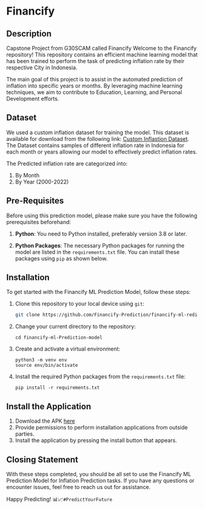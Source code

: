 # Financify

## Description
Capstone Project from G30SCAM called Financify
Welcome to the Financify repository! This repository contains an efficient machine learning model that has been trained to perform the task of predicting inflation rate by their respective City in Indonesia.

The main goal of this project is to assist in the automated prediction of inflation into specific years or months. By leveraging machine learning techniques, we aim to contribute to Education, Learning, and Personal Development efforts.

## Dataset

We used a custom inflation dataset for training the model. This dataset is available for download from the following link: [Custom Inflastion Dataset](https://github.com/farisznafis/bangkit-financify/tree/main/ML). The Dataset contains samples of different inflation rate in Indonesia for each month or years allowing our model to effectively predict inflation rates.


The Predicted inflation rate are categorized into:
1. By Month
2. By Year (2000-2022)

## Pre-Requisites

Before using this prediction model, please make sure you have the following prerequisites beforehand:

1. **Python**: You need to Python installed, preferably version 3.8 or later.

2. **Python Packages**: The necessary Python packages for running the model are listed in the `requirements.txt` file. You can install these packages using `pip` as shown below.

## Installation

To get started with the Financify ML Prediction Model, follow these steps:

1. Clone this repository to your local device using `git`:

   ```bash
   git clone https://github.com/Financify-Prediction/financify-ml-rediction-model.git

2. Change your current directory to the repository:

   ```
   cd financify-ml-Prediction-model
   ```

3. Create and activate a virtual environment:

   ```
   python3 -m venv env
   source env/bin/activate
   ```
4. Install the required Python packages from the `requirements.txt` file:
   ```
   pip install -r requirements.txt
   ```

## Install the Application
1. Download the APK [here](https://drive.google.com/drive/folders/1D44SDDfidnkOILcNexFP3__9mw3odlQX?usp=drive_link)
2. Provide permissions to perform installation applications from outside parties.
3. Install the application by pressing the install button that appears.

## Closing Statement
With these steps completed, you should be all set to use the Financify ML Prediction Model for Inflation Prediction tasks. If you have any questions or encounter issues, feel free to reach us out for assistance.

Happy Predicting! 📊📈`#PredictYourFuture`
